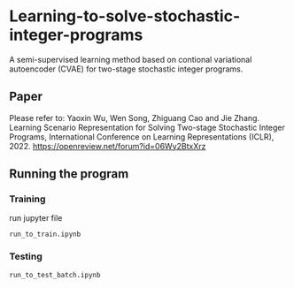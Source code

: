 # Learning-to-solve-stochastic-integer-programs

A semi-supervised learning method based on contional variational autoencoder (CVAE) for two-stage stochastic integer programs.

## Paper

Please refer to: Yaoxin Wu, Wen Song, Zhiguang Cao and Jie Zhang. Learning Scenario Representation for Solving Two-stage Stochastic Integer Programs, International Conference on Learning Representations (ICLR), 2022. https://openreview.net/forum?id=06Wy2BtxXrz


## Running the program

### Training

run jupyter file
```
run_to_train.ipynb
```

### Testing

```
run_to_test_batch.ipynb
```


